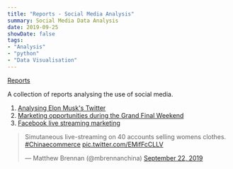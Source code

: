 ```yaml
---
title: "Reports - Social Media Analysis"
summary: Social Media Data Analysis
date: 2019-09-25
showDate: false
tags: 
- "Analysis"
- "python"
- "Data Visualisation"
---
```

[Reports](https://drive.google.com/drive/u/1/folders/1t7ggqIAIT-spROBHTnfp-37bLjrQs3vv)  


A collection of reports analysing the use of social media.

1. [Analysing Elon Musk's Twitter](https://drive.google.com/file/d/14xpsMos4-Rt3HnjZnie8-fqJveyWm5R9/view?usp=sharing)
2. [Marketing opportunities during the Grand Final Weekend](https://drive.google.com/file/d/1K3DCiSmkYsBOO82nUb0JPbSmPx7Gvy_D/view?usp=sharing)
3. [Facebook live streaming marketing](https://drive.google.com/file/d/1iiy6Eu9UW0soZURQ3gFbKDvO19PR7jeu/view?usp=sharing)


<blockquote class="twitter-tweet"><p lang="en" dir="ltr">Simutaneous live-streaming on 40 accounts selling womens clothes. <a href="https://twitter.com/hashtag/Chinaecommerce?src=hash&amp;ref_src=twsrc%5Etfw">#Chinaecommerce</a> <a href="https://t.co/EMifFcCLLV">pic.twitter.com/EMifFcCLLV</a></p>&mdash; Matthew Brennan (@mbrennanchina) <a href="https://twitter.com/mbrennanchina/status/1175749242071080960?ref_src=twsrc%5Etfw">September 22, 2019</a></blockquote> <script async src="https://platform.twitter.com/widgets.js" charset="utf-8"></script>